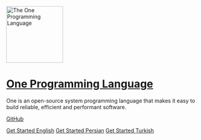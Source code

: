 <img alt="The One Programming Language" src="https://user-images.githubusercontent.com/2658040/121019591-d23a2a00-c7b4-11eb-850b-66ee2adeae5b.png" width="150">

<a href="https://github.com/One-Language/" title="The One Programming Language">
    <h1>One Programming Language</h1>
</a>

One is an open-source system programming language that makes it easy to build reliable, efficient and performant software.

<!-- insert asciinema or other gif here -->

[GitHub](https://github.com/One-Language/)

[Get Started English](/en/)
[Get Started Persian](/fa/)
[Get Started Turkish](/tr/)
